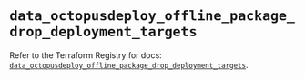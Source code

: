 # `data_octopusdeploy_offline_package_drop_deployment_targets`

Refer to the Terraform Registry for docs: [`data_octopusdeploy_offline_package_drop_deployment_targets`](https://registry.terraform.io/providers/octopusdeploylabs/octopusdeploy/0.43.2/docs/data-sources/offline_package_drop_deployment_targets).
